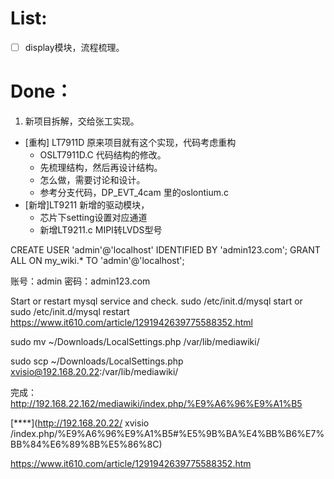 # List:
- [ ] display模块，流程梳理。


# Done：

1. 新项目拆解，交给张工实现。
- [重构] LT7911D 原来项目就有这个实现，代码考虑重构
  - OSLT7911D.C 代码结构的修改。 
  - 先梳理结构，然后再设计结构。
  - 怎么做，需要讨论和设计。
  - 参考分支代码，DP_EVT_4cam 里的oslontium.c
- [新增]LT9211 新增的驱动模块，
  - 芯片下setting设置对应通道
  - 新增LT9211.c MIPI转LVDS型号


CREATE USER 'admin'@'localhost' IDENTIFIED BY 'admin123.com';
GRANT ALL ON my_wiki.* TO 'admin'@'localhost';

账号：admin
密码：admin123.com

Start or restart mysql service and check. sudo /etc/init.d/mysql start or sudo /etc/init.d/mysql restart
https://www.it610.com/article/1291942639775588352.html

sudo mv ~/Downloads/LocalSettings.php /var/lib/mediawiki/

sudo scp ~/Downloads/LocalSettings.php xvisio@192.168.20.22:/var/lib/mediawiki/

完成：
http://192.168.22.162/mediawiki/index.php/%E9%A6%96%E9%A1%B5


[****](http://192.168.20.22/
xvisio
/index.php/%E9%A6%96%E9%A1%B5#%E5%9B%BA%E4%BB%B6%E7%BB%84%E6%89%8B%E5%86%8C)

https://www.it610.com/article/1291942639775588352.htm